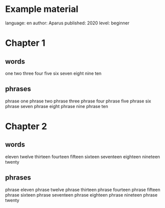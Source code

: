 # Example material

language: en
author: Aparus
published: 2020
level: beginner

# Chapter 1

## words

one
two
three
four
five
six
seven
eight
nine
ten

## phrases

phrase one
phrase two
phrase three
phrase four
phrase five
phrase six
phrase seven
phrase eight
phrase nine
phrase ten

# Chapter 2

## words

eleven
twelve
thirteen
fourteen
fifteen
sixteen
seventeen
eighteen
nineteen
twenty

## phrases

phrase eleven
phrase twelve
phrase thirteen
phrase fourteen
phrase fifteen
phrase sixteen
phrase seventeen
phrase eighteen
phrase nineteen
phrase twenty
